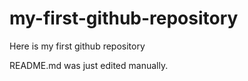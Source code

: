 # my-first-github-repository
Here is my first github repository

README.md was just edited manually. 

